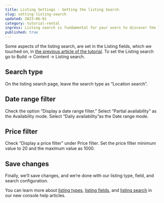 ```yaml
---
title: Listing Settings - Setting the listing Search.
slug: setting-listing-search
updated: 2023-06-01
category: tutorial-rental
ingress: Listing search is fundamental for your users to discover the listings that match their preferences.  
published: true
---
```


Some aspects of the listing search, are set in the Listing fields, which we touched on, in [the previous article of the tutorial](https://www.sharetribe.com/docs/pilot-day-guides/creating-listing-fields). To set the Listing search go to Build → Content → Listing search. 

## Search type
On the listing search page, leave the search type as “Location search”. 

## Date range filter
Check the option “Display a date range filter.” 
Select “Partial availability” as the Availability mode. 
Select “Daily availability”as the Date range mode. 

## Price filter
Check “Display a price filter” under Price filter. Set the price filter minimum value to 20 and the maximum value as 1000. 

## Save changes
Finally, we’ll save changes, and we’re done with our listing type, field, and search configuration. 

You can learn more about [listing types](https://www.sharetribe.com/docs/operator-guides/what-are-listing-types), [listing fields](https://www.sharetribe.com/docs/operator-guides/listing-fields), and [listing search](https://www.sharetribe.com/docs/operator-guides/listing-search-settings) in our new console help articles.